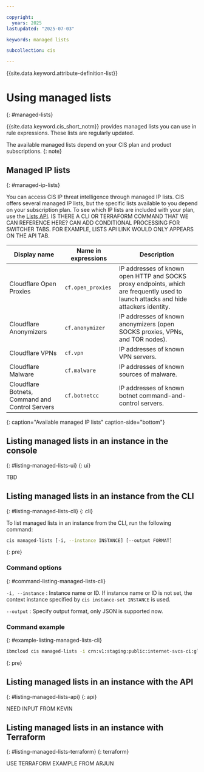 ```yaml
---

copyright:
  years: 2025
lastupdated: "2025-07-03"

keywords: managed lists

subcollection: cis

---
```


{{site.data.keyword.attribute-definition-list}}

# Using managed lists
{: #managed-lists}

{{site.data.keyword.cis_short_notm}} provides managed lists you can use in rule expressions. These lists are regularly updated.

The available managed lists depend on your CIS plan and product subscriptions.
{: note}

## Managed IP lists
{: #managed-ip-lists}

You can access CIS IP threat intelligence through managed IP lists. CIS offers several managed IP lists, but the specific lists available to you depend on your subscription plan. To see which IP lists are included with your plan, use the [Lists API](/apidocs/cis#create-custom-lists).  IS THERE A CLI OR TERRAFORM COMMAND THAT WE CAN REFERENCE HERE? CAN ADD CONDITIONAL PROCESSING FOR SWITCHER TABS.  FOR EXAMPLE, LISTS API LINK WOULD ONLY APPEARS ON THE API TAB.

| Display name | Name in expressions | Description |
| ------------ | ------------------- | ----------- |
| Cloudflare Open Proxies | `cf.open_proxies` | IP addresses of known open HTTP and SOCKS proxy endpoints, which are frequently used to launch attacks and hide attackers identity.|
| Cloudflare Anonymizers | `cf.anonymizer` | IP addresses of known anonymizers (open SOCKS proxies, VPNs, and TOR nodes). |
| Cloudflare VPNs | `cf.vpn` | IP addresses of known VPN servers. |
| Cloudflare Malware | `cf.malware` | IP addresses of known sources of malware. |
| Cloudflare Botnets, Command and Control Servers | `cf.botnetcc` | IP addresses of known botnet command-and-control servers. |
{: caption="Available managed IP lists" caption-side="bottom"}

## Listing managed lists in an instance in the console
{: #listing-managed-lists-ui}
{: ui}

TBD

## Listing managed lists in an instance from the CLI
{: #listing-managed-lists-cli}
{: cli}

To list managed lists in an instance from the CLI, run the following command:

```sh
cis managed-lists [-i, --instance INSTANCE] [--output FORMAT]
```
{: pre}

### Command options
{: #command-listing-managed-lists-cli}

`-i, --instance`
:   Instance name or ID. If instance name or ID is not set, the context instance specified by `cis instance-set INSTANCE` is used.

`--output`
:   Specify output format, only JSON is supported now.

### Command example
{: #example-listing-managed-lists-cli}

```sh
ibmcloud cis managed-lists -i crn:v1:staging:public:internet-svcs-ci:global:a/c987fg3e4h278745690dp435683568rp:eg7kb437-4893-56yl-4wn9-c595j8t78gr9:: -o json
```
{: pre}

## Listing managed lists in an instance with the API
{: #listing-managed-lists-api}
{: api}

NEED INPUT FROM KEVIN

## Listing managed lists in an instance with Terraform
{: #listing-managed-lists-terraform}
{: terraform}

USE TERRAFORM EXAMPLE FROM ARJUN 
